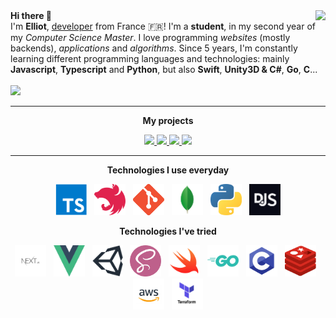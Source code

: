 <img align="right" src="https://github-readme-stats.vercel.app/api?username=noftaly&show_icons=true&hide_border=true&theme=github_dark" />
<b>Hi there 👋</b>
<br>
I'm <b>Elliot</b>, <u>developer</u> from France 🇫🇷! I'm a <b>student</b>, in my second year of my <i>Computer Science Master</i>. I love programming <i>websites</i> (mostly backends), <i>applications</i> and <i>algorithms</i>. Since 5 years, I'm constantly learning different programming languages and technologies: mainly <b>Javascript</b>, <b>Typescript</b> and <b>Python</b>, but also <b>Swift</b>, <b>Unity3D & C#</b>, <b>Go</b>, <b>C</b>...
<br>
<br>
<img src="https://img.shields.io/badge/DISCORD-noftaly%230359-7289DA?style=for-the-badge" />

___

<p align="center">
<b>My projects</b>
</p>

<p align="center">
<a href="https://github.com/Skript-MC/Swan">
	<img src="https://github-readme-stats.vercel.app/api/pin/?username=Skript-MC&repo=Swan&theme=github_dark" />
</a>
<a href="https://github.com/fyllee/fyllee">
	<img src="https://github-readme-stats.vercel.app/api/pin/?username=fyllee&repo=fyllee&theme=github_dark" />
</a>
<a href="https://github.com/noftaly/minefield">
	<img src="https://github-readme-stats.vercel.app/api/pin/?username=noftaly&repo=MineField&theme=github_dark" />
</a>
<a href="https://github.com/noftaly/laddergame">
	<img src="https://github-readme-stats.vercel.app/api/pin/?username=noftaly&repo=LadderGame&theme=github_dark" />
</a>
</p>

___

<p align="center">
<b>Technologies I use everyday</b>
</p>

<p align="center">
<a href="https://typescriptlang.org"><img alt="TypeScript" src="./images/typescript.png" width="50" height="50" /></a>
&nbsp;
<a href="https://nestjs.com"><img alt="NestJS" src="./images/nestjs.png" height="50" /></a>
&nbsp;
<a href="https://git-scm.com"><img alt="Git" src="./images/git.png" width="50" height="50" /></a>
&nbsp;
<a href="https://mongodb.com"><img alt="MongoDB" src="./images/mongodb.png" height="50" /></a>
&nbsp;
<a href="https://python.org"><img alt="Python" src="./images/python.png" width="50" height="50" /></a>
&nbsp;
<a href="https://discord.js.org"><img alt="Discord.js" src="./images/discordjs.png" width="50" height="50" /></a>
</p>

<p align="center">
<b>Technologies I've tried</b>
</p>

<p align="center">
<a href="https://nextjs.org"><img alt="Next.js" src="./images/nextjs.png" width="50" height="50" /></a>
&nbsp;
<a href="https://vuejs.org"><img alt="Vue.js" src="./images/vuejs.png" width="50" height="50" /></a>
&nbsp;
<a href="https://unity3d.com"><img alt="Unity3D & C#" src="./images/unity.png" height="50" /></a>
&nbsp;
<a href="https://sass-lang.com"><img alt="SCSS" src="./images/scss.png" width="50" height="50" /></a>
&nbsp;
<a href="https://swift.org"><img alt="Swift" src="./images/swift.png" width="50" height="50" /></a>
&nbsp;
<a href="https://golang.org"><img alt="Go" src="./images/go.png" height="50" /></a>
&nbsp;
<a href="https://en.wikipedia.org/wiki/C_(programming_language)"><img alt="C" src="./images/c.png" width="50" height="50" /></a>
&nbsp;
<a href="https://redis.io"><img alt="Redis" src="./images/redis.png" width="50" height="50" /></a>
&nbsp;
<a href="https://aws.com"><img alt="AWS" src="./images/aws.png" width="50" height="50" /></a>
&nbsp;
<a href="https://terraform.com"><img alt="Terraform" src="./images/terraform.png" width="50" height="50" /></a>
</p>
